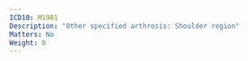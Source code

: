 ```yaml
---
ICD10: M1981
Description: "Other specified arthrosis: Shoulder region"
Matters: No
Weight: 0
---
```

